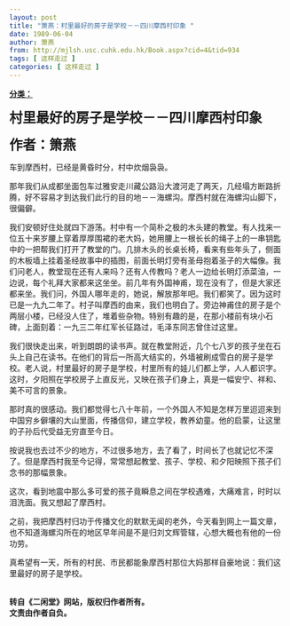 ```yaml
---
layout: post
title: "箫燕：村里最好的房子是学校－－四川摩西村印象 "
date: 1989-06-04
author: 箫燕
from: http://mjlsh.usc.cuhk.edu.hk/Book.aspx?cid=4&tid=934
tags: [ 这样走过 ]
categories: [ 这样走过 ]
---
```


<div style="margin: 15px 10px 10px 0px;">
 <div>
  <span id="ctl00_ContentPlaceHolder1_chapter1_SubjectLabel" style="font-weight:bold;text-decoration:underline;">
   分类：
  </span>
 </div>
 <p>
  <strong>
   <font size="5">
    村里最好的房子是学校－－四川摩西村印象
   </font>
  </strong>
 </p>
 <p>
  <strong>
   <font size="5">
    作者：箫燕
   </font>
  </strong>
 </p>
 <p>
  车到摩西村，已经是黄昏时分，村中炊烟袅袅。
 </p>
 <p>
  那年我们从成都坐面包车过雅安走川藏公路沿大渡河走了两天，几经塌方断路折腾，好不容易才到达我们此行的目的地－－海螺沟。摩西村就在海螺沟山脚下，很偏僻。
 </p>
 <p>
  我们安顿好住处就四下游荡。村中有一个简朴之极的木头建的教堂。有人找来一位五十来岁腰上穿着厚厚围裙的老大妈，她用腰上一根长长的绳子上的一串钥匙中的一把帮我们打开了教堂的门。几排木头的长桌长椅，看来有些年头了，侧面的木板墙上挂着圣经故事中的插图，前面长明灯旁有圣母抱着圣子的大幅像。我们问老人，教堂现在还有人来吗？还有人传教吗？老人一边给长明灯添菜油，一边说，每个礼拜大家都来这坐坐。前几年有外国神甫，现在没有了，但是大家还都来坐。我们问，外国人哪年走的，她说，解放那年吧。我们都笑了。因为这时已是一九九二年了。村子叫摩西的由来，我们也明白了。旁边神甫住的房子是个两层小楼，已经没人住了，堆着些杂物。特别有趣的是，在那小楼前有块小石碑，上面刻着：一九三二年红军长征路过，毛泽东同志曾住过这里。
 </p>
 <p>
  我们很快走出来，听到朗朗的读书声。就在教堂附近，几个七八岁的孩子坐在石头上自己在读书。在他们的背后一所高大结实的，外墙被刷成雪白的房子是学校。老人说，村里最好的房子是学校，村里所有的娃儿们都上学，人人都识字。这时，夕阳照在学校房子上直反光，又映在孩子们身上，真是一幅安宁、祥和、美不可言的景象。
 </p>
 <p>
  那时真的很感动。我们都觉得七八十年前，一个外国人不知是怎样万里迢迢来到中国穷乡僻壤的大山里面，传播信仰，建立学校，教养幼童。他的启蒙，让这里的子孙后代受益无穷直至今日。
 </p>
 <p>
  按说我也去过不少的地方，不过很多地方，去了看了，时间长了也就记忆不深了。但是摩西村我至今记得，常常想起教堂、孩子、学校、和夕阳映照下孩子们念书的那幅景象。
 </p>
 <p>
  这次，看到地震中那么多可爱的孩子竟瞬息之间在学校遇难，大痛难言，时时以泪洗面。我又想起了摩西村。
 </p>
 <p>
  之前，我把摩西村归功于传播文化的默默无闻的老外，今天看到网上一篇文章，也不知道海螺沟所在的地区早年间是不是归刘文辉管辖，心想大概也有他的一份功劳。
 </p>
 <p>
  真希望有一天，所有的村民、市民都能象摩西村那位大妈那样自豪地说：我们这里最好的房子是学校。
 </p>
 <p>
  <br/>
  <strong>
   转自《二闲堂》网站，版权归作者所有。
   <br/>
   文责由作者自负。
  </strong>
 </p>
</div>

